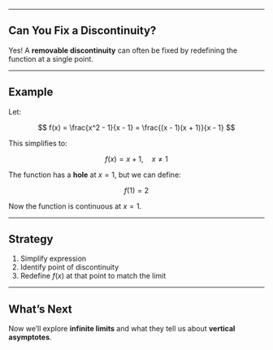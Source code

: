 
---

## Can You Fix a Discontinuity?

Yes! A **removable discontinuity** can often be fixed by redefining the function at a single point.

---

## Example

Let:

$$
f(x) = \frac{x^2 - 1}{x - 1} = \frac{(x - 1)(x + 1)}{x - 1}
$$

This simplifies to:

$$
f(x) = x + 1, \quad x \ne 1
$$

The function has a **hole** at $x = 1$, but we can define:

$$
f(1) = 2
$$

Now the function is continuous at $x = 1$.

---

## Strategy

1. Simplify expression  
2. Identify point of discontinuity  
3. Redefine $f(x)$ at that point to match the limit

---

## What’s Next

Now we’ll explore **infinite limits** and what they tell us about **vertical asymptotes**.
